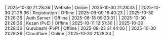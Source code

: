 | 2025-10-30 21:28:36 | Website | Online | 2025-10-30 21:28:33 |
| 2025-10-30 21:28:36 | Registration | Offline | 2025-09-09 16:40:23 |
| 2025-10-30 21:28:36 | Auth Server | Offline | 2025-08-18 09:33:31 |
| 2025-10-30 21:28:36 | Kezan (PvE) | Offline | 2025-10-11 12:51:30 |
| 2025-10-30 21:28:36 | Gurubashi (PvP) | Offline | 2025-08-23 21:44:06 |
| 2025-10-30 21:28:36 | Cloudflare | Online | 2025-10-30 21:28:33 |
